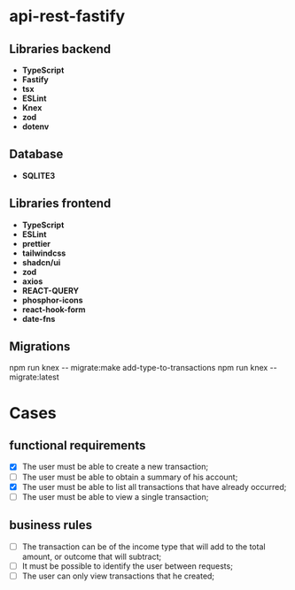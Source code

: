 # api-rest-fastify

## Libraries backend

- **TypeScript**
- **Fastify**
- **tsx**
- **ESLint**
- **Knex**
- **zod**
- **dotenv**

## Database
- **SQLITE3**

## Libraries frontend
- **TypeScript**
- **ESLint**
- **prettier**
- **tailwindcss**
- **shadcn/ui**
- **zod**
- **axios**
- **REACT-QUERY**
- **phosphor-icons**
- **react-hook-form**
- **date-fns**


## Migrations
 npm run knex -- migrate:make add-type-to-transactions
 npm run knex -- migrate:latest

# Cases
## functional requirements 

- [x] The user must be able to create a new transaction;
- [ ] The user must be able to obtain a summary of his account;
- [x] The user must be able to list all transactions that have already occurred;
- [ ] The user must be able to view a single transaction;

## business rules

- [ ] The transaction can be of the income type that will add to the total amount, or outcome that will subtract;
- [ ] It must be possible to identify the user between requests;
- [ ] The user can only view transactions that he created;